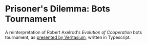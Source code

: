 # Prisoner's Dilemma: Bots Tournament

A reinterpretation of Robert Axelrod's *Evolution of Cooperation* bots tournament, as [presented by Veritasium](https://www.youtube.com/watch?v=mScpHTIi-kM), written in Typescript.

